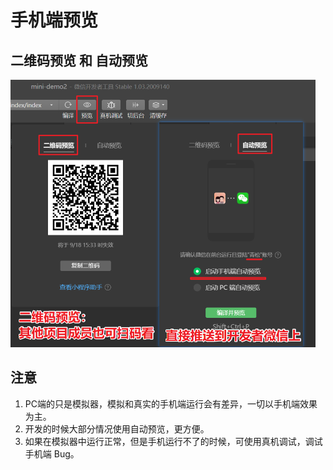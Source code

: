 # 手机端预览

## 二维码预览 和 自动预览

<img src="../images/image-20200918151019029.png" alt="image-20200918151019029" style="zoom:50%;" />

## 注意

1. PC端的只是模拟器，模拟和真实的手机端运行会有差异，一切以手机端效果为主。
2. 开发的时候大部分情况使用自动预览，更方便。
3. 如果在模拟器中运行正常，但是手机运行不了的时候，可使用真机调试，调试手机端 Bug。
